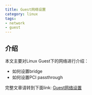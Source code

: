 ```yaml
---
title: Guest网络设置
category: linux
tags:
- network
- guest
---
```


## 介绍

本文主要对Linux Guest下的网络进行介绍：
* 如何设置bridge
* 如何设置PCI passthrough

<!--more-->

完整文章请转到下面link:
[Guest网络设置](https://pan.baidu.com/s/1dFKe4X7)
